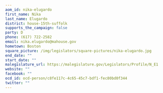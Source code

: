 ```yaml
---
aom_id: nika-elugardo
first_name: Nika
last_name: Elugardo
district: house-15th-suffolk
supports_the_campaign: false
party: D
phone: (617) 722-2582
email: nika.elugardo@mahouse.gov
hometown: Boston
square_picture: /img/legislators/square-pictures/nika-elugardo.jpg
end_date: ""
start_date: ""
malegislature_url: https://malegislature.gov/Legislators/Profile/N_E1
website: ""
facebook: ""
ocd_id: ocd-person/c8fe117c-4c65-45c7-bdf1-fec80bd0f344
twitter: ""
---
```


